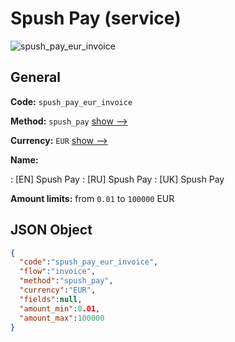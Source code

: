 
# Spush Pay (service) 
![spush_pay_eur_invoice](https://static.openfintech.io/payment_methods/spush_pay_eur_invoice/logo.svg?w=400&c=v0.59.26#w200)  

## General 
 
**Code:** `spush_pay_eur_invoice` 
 
**Method:** `spush_pay` 
 [show -->](/payment-methods/spush_pay/) 
 
**Currency:** `EUR` [show -->](/currencies/EUR/) 
 
**Name:** 
 
:	[EN] Spush Pay 
:	[RU] Spush Pay 
:	[UK] Spush Pay 
 
**Amount limits:** from `0.01` to `100000` EUR 

## JSON Object 

```json
{
  "code":"spush_pay_eur_invoice",
  "flow":"invoice",
  "method":"spush_pay",
  "currency":"EUR",
  "fields":null,
  "amount_min":0.01,
  "amount_max":100000
}
```  
